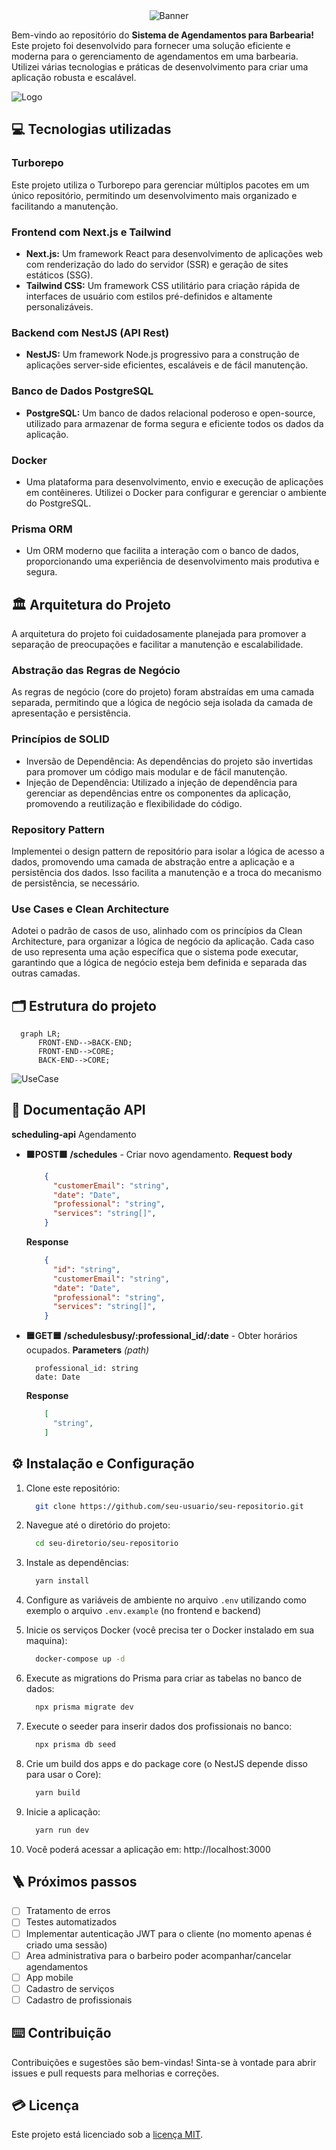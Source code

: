 <div  align="center">
 <img src="docs/banner.png" alt="Banner">
</div>

Bem-vindo ao repositório do **Sistema de Agendamentos para Barbearia!** Este projeto foi desenvolvido para fornecer uma solução eficiente e moderna para o gerenciamento de agendamentos em uma barbearia. Utilizei várias tecnologias e práticas de desenvolvimento para criar uma aplicação robusta e escalável.

![Logo](docs/presentation.gif)

## 💻 Tecnologias utilizadas

### Turborepo
Este projeto utiliza o Turborepo para gerenciar múltiplos pacotes em um único repositório, permitindo um desenvolvimento mais organizado e facilitando a manutenção.

### Frontend com Next.js e Tailwind
- **Next.js:** Um framework React para desenvolvimento de aplicações web com renderização do lado do servidor (SSR) e geração de sites estáticos (SSG).
- **Tailwind CSS:** Um framework CSS utilitário para criação rápida de interfaces de usuário com estilos pré-definidos e altamente personalizáveis.

### Backend com NestJS (API Rest)
- **NestJS:** Um framework Node.js progressivo para a construção de aplicações server-side eficientes, escaláveis e de fácil manutenção.

### Banco de Dados PostgreSQL
- **PostgreSQL:** Um banco de dados relacional poderoso e open-source, utilizado para armazenar de forma segura e eficiente todos os dados da aplicação.

### Docker
- Uma plataforma para desenvolvimento, envio e execução de aplicações em contêineres. Utilizei o Docker para configurar e gerenciar o ambiente do PostgreSQL.

### Prisma ORM
- Um ORM moderno que facilita a interação com o banco de dados, proporcionando uma experiência de desenvolvimento mais produtiva e segura.

## 🏛️ Arquitetura do Projeto
A arquitetura do projeto foi cuidadosamente planejada para promover a separação de preocupações e facilitar a manutenção e escalabilidade.

### Abstração das Regras de Negócio
As regras de negócio (core do projeto) foram abstraídas em uma camada separada, permitindo que a lógica de negócio seja isolada da camada de apresentação e persistência.

### Princípios de SOLID
- Inversão de Dependência: As dependências do projeto são invertidas para promover um código mais modular e de fácil manutenção.
- Injeção de Dependência: Utilizado a injeção de dependência para gerenciar as dependências entre os componentes da aplicação, promovendo a reutilização e flexibilidade do código.

### Repository Pattern
Implementei o design pattern de repositório para isolar a lógica de acesso a dados, promovendo uma camada de abstração entre a aplicação e a persistência dos dados. Isso facilita a manutenção e a troca do mecanismo de persistência, se necessário.

### Use Cases e Clean Architecture
Adotei o padrão de casos de uso, alinhado com os princípios da Clean Architecture, para organizar a lógica de negócio da aplicação. Cada caso de uso representa uma ação específica que o sistema pode executar, garantindo que a lógica de negócio esteja bem definida e separada das outras camadas.

## 🗂️ Estrutura do projeto
```mermaid
  graph LR;
      FRONT-END-->BACK-END;
      FRONT-END-->CORE;
      BACK-END-->CORE;
```

![UseCase](https://www.plantuml.com/plantuml/png/JOz1IWH134NtESLdzhFG4uoqUnSo1uZLiITCLQL9qeY8X_4iNimQQT1TUF_zm3z5ikVMAgLc5JmgBywDCN5OO1QSmwZAQo8DhiibCQjBIRLESTM-yl319SsVyxqA-4t2cX3zCanLfUV0WKAqShdo8dXOfC_SHcBu860BAHo2m-JA3lwB3xVcURhxBpszf3WkvjzVhXQmigqyM-pkFNqI5HoFjzv-37WQFyVI7m00)

## 📑 Documentação API

**scheduling-api** Agendamento
 
- **🟩POST🟩 /schedules** - Criar novo agendamento.
    **Request body**    
    ```json
        {
          "customerEmail": "string",
          "date": "Date",
          "professional": "string",
          "services": "string[]",
        }
    ```
    **Response**    
    ```json
        {
          "id": "string",
          "customerEmail": "string",
          "date": "Date",
          "professional": "string",
          "services": "string[]",
        }
    ```

- **🟦GET🟦 /schedulesbusy/:professional_id/:date** - Obter horários ocupados.
    **Parameters** *(path)*
    ```
      professional_id: string
      date: Date
    ```
    **Response**       
    ```json
        [
          "string",
        ]    
    ```

## ⚙️ Instalação e Configuração
1. Clone este repositório:
    ```sh
      git clone https://github.com/seu-usuario/seu-repositorio.git
    ```
2. Navegue até o diretório do projeto:
    ```sh
      cd seu-diretorio/seu-repositorio
    ```
3. Instale as dependências:
    ```sh
      yarn install
    ```
4. Configure as variáveis de ambiente no arquivo `.env` utilizando como exemplo o arquivo `.env.example` (no frontend e backend)

5. Inicie os serviços Docker (você precisa ter o Docker instalado em sua maquina):
    ```sh
      docker-compose up -d
    ```
6. Execute as migrations do Prisma para criar as tabelas no banco de dados:
    ```sh
      npx prisma migrate dev
    ```
7. Execute o seeder para inserir dados dos profissionais no banco:
    ```sh
      npx prisma db seed
    ```
8. Crie um build dos apps e do package core (o NestJS depende disso para usar o Core):
    ```sh
      yarn build
    ```
9. Inicie a aplicação:
    ```sh
      yarn run dev
    ```
10. Você poderá acessar a aplicação em: http://localhost:3000


## 🪜 Próximos passos
- [ ] Tratamento de erros
- [ ] Testes automatizados
- [ ] Implementar autenticação JWT para o cliente (no momento apenas é criado uma sessão)
- [ ] Area administrativa para o barbeiro poder acompanhar/cancelar agendamentos
- [ ] App mobile
- [ ] Cadastro de serviços
- [ ] Cadastro de profissionais

## ⌨️ Contribuição
Contribuições e sugestões são bem-vindas! Sinta-se à vontade para abrir issues e pull requests para melhorias e correções.

## 💳 Licença
Este projeto está licenciado sob a [licença MIT](./LICENSE).
